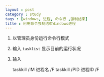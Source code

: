 ```yaml
---
layout : post
category : study
tags : [windows, 进程, 命令行 ,强制结束]
title : 利用命令强制结束Windows进程
---
```


1.  以管理员身份运行命令行模式
2.  输入 `tasklist` 显示目前的运行状况
3.  输入

    taskkill /IM 进程名 /F
    taskkill /PID 进程ID /F
